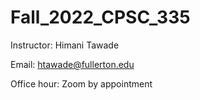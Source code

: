 # Fall_2022_CPSC_335

Instructor: Himani Tawade

Email: htawade@fullerton.edu

Office hour: Zoom by appointment
